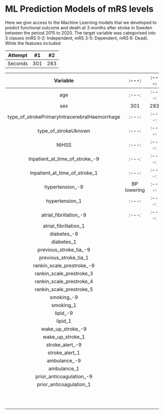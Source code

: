 # ML Prediction Models of mRS levels
Here we give access to the Machine Learning models that we developed to predict functional outcome and death at 3 months after stroke in Sweden between the period 2015 to 2020. The target variable was categorised into 3 classes (mRS 0-2: Independent, mRS 3-5: Dependent, mRS 6: Dead). While the features included:

| Attempt | #1    | #2    |
| :---:   | :---: | :---: |
| Seconds | 301   | 283   |


| Variable | :---: | :---: |
| :---:   | :---: | :---: |
| age   | :---: | :---: |
| sex | 301   | 283   |
| type_of_strokePrimaryIntracerebralHaemorrhage |  :---: | :---: |
| type_of_strokeUknown |   :---: | :---: |
|NIHSS  |  :---: | :---: |
| Inpatient_at_time_of_stroke_-9 |  :---: | :---: |
| Inpatient_at_time_of_stroke_1 |   :---: | :---: |
| hypertension_-9 |  BP lowering   |:---: |
| hypertension_1 | :---: | :---: |
| atrial_fibrillation_-9 |  :---: | :---: |
| atrial_fibrillation_1 |     |     |
| diabetes_-9 |     |     |
| diabetes_1 |     |     |
| previous_stroke_tia_-9 |     |     |
| previous_stroke_tia_1 |     |     |
| rankin_scale_prestroke_-9 |     |     |
| rankin_scale_prestroke_3 |     |     |
| rankin_scale_prestroke_4|     |     |
| rankin_scale_prestroke_5 |     |     |                   
| smoking_-9 |     |     | 
| smoking_1 |     |     | 
| lipid_-9 |     |     | 
| lipid_1 |     |     | 
| wake_up_stroke_-9 |     |     | 
| wake_up_stroke_1 |     |     | 
| stroke_alert_-9 |     |     | 
| stroke_alert_1 |     |     | 
| ambulance_-9 |     |     | 
| ambulance_1 |     |     | 
| prior_anticoagulation_-9 |     |     | 
| prior_anticoagulation_1 |     |     | 
|  |     |     | 
|  |     |     | 
|  |     |     | 
|  |     |     | 
|  |     |     | 
|  |     |     | 
|  |     |     | 
|  |     |     | 
|  |     |     | 
|  |     |     | 
|  |     |     | 

                  
                  
                  
                  
                  
                  
                
